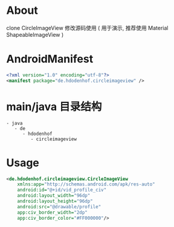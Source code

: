 
# About

clone CircleImageView 修改源码使用 ( 用于演示, 推荐使用 Material ShapeableImageView )

# AndroidManifest

```xml
<?xml version="1.0" encoding="utf-8"?>
<manifest package="de.hdodenhof.circleimageview" />
```

# main/java 目录结构

```
- java                                
   - de                               
      - hdodenhof                     
         - circleimageview            
```

# Usage

```xml
<de.hdodenhof.circleimageview.CircleImageView
	xmlns:app="http://schemas.android.com/apk/res-auto"
	android:id="@+id/vid_profile_civ"
	android:layout_width="96dp"
	android:layout_height="96dp"
	android:src="@drawable/profile"
	app:civ_border_width="2dp"
	app:civ_border_color="#FF000000"/>
```